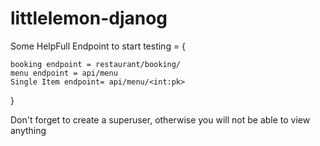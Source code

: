 # littlelemon-djanog

Some HelpFull Endpoint to start testing = {

    booking endpoint = restaurant/booking/
    menu endpoint = api/menu
    Single Item endpoint= api/menu/<int:pk>

}


Don't forget to create a superuser, otherwise you will not be able to view anything

